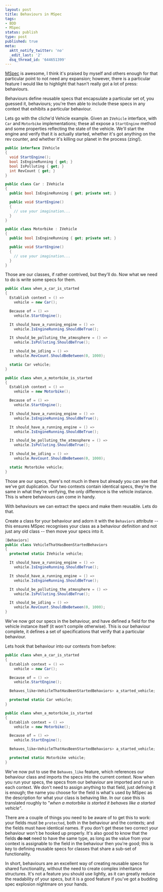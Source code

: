 ```yaml
---
layout: post
title: Behaviours in MSpec
tags:
- BDD
- MSpec
status: publish
type: post
published: true
meta:
  aktt_notify_twitter: 'no'
  _edit_last: '2'
  dsq_thread_id: '644651399'
---
```


[MSpec](http://github.com/machine/machine.specifications) is awesome, I think it's praised by myself and others enough for that particular point to not need any expansion; however, there is a particular feature I would like to highlight that hasn't really got a lot of press: behaviours.

Behaviours define reusable specs that encapsulate a particular set of, you guessed it, behaviours; you're then able to include these specs in any context that exhibits a particular behaviour.

<!-- more -->

Lets go with the cliche'd Vehicle example. Given an `IVehicle` interface, with `Car` and `Motorbike` implementations; these all expose a `StartEngine` method and some properties reflecting the state of the vehicle. We'll start the engine and verify that it is actually started, whether it's got anything on the rev counter, and whether it's killing our planet in the process (zing!).

``` csharp
public interface IVehicle
{
  void StartEngine();
  bool IsEngineRunning { get; }
  bool IsPolluting { get; }
  int RevCount { get; }
}

public class Car : IVehicle
{
  public bool IsEngineRunning { get; private set; }

  public void StartEngine()
  {
    // use your imagination...
  }
}

public class Motorbike : IVehicle
{
  public bool IsEngineRunning { get; private set; }

  public void StartEngine()
  {
    // use your imagination...
  }
}
```

Those are our classes, if rather contrived, but they'll do. Now what we need to do is write some specs for them.

``` csharp
public class when_a_car_is_started
{
  Establish context = () =>
    vehicle = new Car();

  Because of = () =>
    vehicle.StartEngine();

  It should_have_a_running_engine = () =>
    vehicle.IsEngineRunning.ShouldBeTrue();

  It should_be_polluting_the_atmosphere = () =>
    vehicle.IsPolluting.ShouldBeTrue();

  It should_be_idling = () =>
    vehicle.RevCount.ShouldBeBetween(0, 1000);

  static Car vehicle;
}

public class when_a_motorbike_is_started
{
  Establish context = () =>
    vehicle = new Motorbike();

  Because of = () =>
    vehicle.StartEngine();

  It should_have_a_running_engine = () =>
    vehicle.IsEngineRunning.ShouldBeTrue();

  It should_have_a_running_engine = () =>
    vehicle.IsEngineRunning.ShouldBeTrue();

  It should_be_polluting_the_atmosphere = () =>
    vehicle.IsPolluting.ShouldBeTrue();

  It should_be_idling = () =>
    vehicle.RevCount.ShouldBeBetween(0, 1000);

  static Motorbike vehicle;
}
```

Those are our specs, there's not much in there but already you can see that we've got duplication. Our two contexts contain identical specs, they're the same in what they're verifying, the only difference is the vehicle instance. This is where behaviours can come in handy.

With behaviours we can extract the specs and make them reusable. Lets do that.

Create a class for your behaviour and adorn it with the `Behaviors` attribute -- this ensures MSpec recognises your class as a behaviour definition and not just any old class -- then move your specs into it.

``` csharp
[Behaviors]
public class VehicleThatHasBeenStartedBehaviors
{
  protected static IVehicle vehicle;

  It should_have_a_running_engine = () =>
    vehicle.IsEngineRunning.ShouldBeTrue();

  It should_have_a_running_engine = () =>
    vehicle.IsEngineRunning.ShouldBeTrue();

  It should_be_polluting_the_atmosphere = () =>
    vehicle.IsPolluting.ShouldBeTrue();

  It should_be_idling = () =>
    vehicle.RevCount.ShouldBeBetween(0, 1000);
}
```

We've now got our specs in the behaviour, and have defined a field for the vehicle instance itself (it won't compile otherwise). This is our behaviour complete, it defines a set of specifications that verify that a particular behaviour.

Lets hook that behaviour into our contexts from before:

``` csharp
public class when_a_car_is_started
{
  Establish context = () =>
    vehicle = new Car();

  Because of = () =>
    vehicle.StartEngine();

  Behaves_like<VehicleThatHasBeenStartedBehaviors> a_started_vehicle;

  protected static Car vehicle;
}

public class when_a_motorbike_is_started
{
  Establish context = () =>
    vehicle = new Motorbike();

  Because of = () =>
    vehicle.StartEngine();

  Behaves_like<VehicleThatHasBeenStartedBehaviors> a_started_vehicle;

  protected static Motorbike vehicle;
}
```

We've now put to use the `Behaves_like` feature, which references our behaviour class and imports the specs into the current context. Now when you run your specs, the specs from our behaviour are imported and run in each context. We don't need to assign anything to that field, just defining it is enough; the name you choose for the field is what's used by MSpec as the description for what your class is behaving like. In our case this is translated roughly to <em>"when a motorbike is started it behaves like a started vehicle"</em>.

There are a couple of things you need to be aware of to get this to work: your fields must be `protected`, both in the behaviour and the contexts; and the fields must have identical names. If you don't get these two correct your behaviour won't be hooked up properly. It's also good to know that the fields **do not** need to have the same type, as long as the value from your context is assignable to the field in the behaviour then you're good; this is key to defining reusable specs for classes that share a sub-set of functionality.

In short, behaviours are an excellent way of creating reusable specs for shared functionality, without the need to create complex inheritance structures. It's not a feature you should use lightly, as it can greatly reduce the readability of your specs, but it is a good feature if you've got a budding spec explosion nightmare on your hands.
